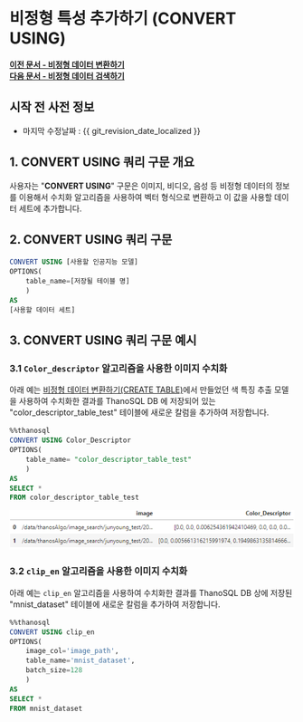 # __비정형 특성 추가하기 (CONVERT USING)__

**[이전 문서 - 비정형 데이터 변환하기](/how-to_guides/modelling/CREATE_TABLE_SYNTAX/)**  
**[다음 문서 - 비정형 데이터 검색하기](/how-to_guides/modelling/SEARCH_SYNTAX/)**

## 시작 전 사전 정보

- 마지막 수정날짜 : {{ git_revision_date_localized }}

## __1. CONVERT USING 쿼리 구문 개요__

사용자는 "__CONVERT USING__"  구문은 이미지, 비디오, 음성 등 비정형 데이터의 정보를 이용해서 수치화 알고리즘을 사용하여 벡터 형식으로 변환하고 이 값을 사용할 데이터 세트에 추가합니다.

## __2. CONVERT USING 쿼리 구문__

```sql
CONVERT USING [사용할 인공지능 모델]
OPTIONS(
    table_name=[저장될 테이블 명]
    )
AS 
[사용할 데이터 세트]
```

## __3. CONVERT USING 쿼리 구문 예시__ 

### __3.1 `Color_descriptor` 알고리즘을 사용한 이미지 수치화__ 
아래 예는 [비정형 데이터 변환하기(CREATE TABLE)](/how-to_guides/modelling/CREATE_TABLE_SYNTAX/)에서 만들었던 색 특징 추출 모델을 사용하여 수치화한 결과를 ThanoSQL DB 에 저장되어 있는 "color_descriptor_table_test" 테이블에 새로운 칼럼을 추가하여 저장합니다.

```sql
%%thanosql
CONVERT USING Color_Descriptor
OPTIONS(
    table_name= "color_descriptor_table_test"
    )
AS 
SELECT * 
FROM color_descriptor_table_test
```
<a href ="/img/thanosql_syntax/query/CONVERT/img1.png">
    <img src = "/img/thanosql_syntax/query/CONVERT/img1.png"></img>
</a>

### __3.2 `clip_en` 알고리즘을 사용한 이미지 수치화__
아래 예는 `clip_en` 알고리즘을 사용하여 수치화한 결과를 ThanoSQL DB 상에 저장된 "mnist_dataset" 테이블에 새로운 칼럼을 추가하여 저장합니다.
```sql
%%thanosql
CONVERT USING clip_en
OPTIONS(
    image_col='image_path', 
    table_name='mnist_dataset', 
    batch_size=128
    )
AS 
SELECT * 
FROM mnist_dataset
```
